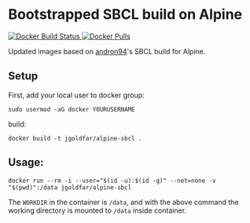 Bootstrapped SBCL build on Alpine
=====

[![Docker Build Status](https://img.shields.io/docker/build/jgoldfar/alpine-sbcl.svg) ![Docker Pulls](https://img.shields.io/docker/pulls/jgoldfar/alpine-sbcl.svg)](https://hub.docker.com/r/jgoldfar/alpine-sbcl/)

Updated images based on [andron94](https://github.com/ANDRON94/dockerfile-sbcl/)'s SBCL build for Alpine.

Setup
-----
First, add your local user to docker group:

```shell
sudo usermod -aG docker YOURUSERNAME
```

build:

```shell
docker build -t jgoldfar/alpine-sbcl .
```

Usage:
-----

```shell
docker run --rm -i --user="$(id -u):$(id -g)" --net=none -v "$(pwd)":/data jgoldfar/alpine-sbcl
```

The `WORKDIR` in the container is `/data`, and with the above command the working directory is mounted to `/data` inside container.
